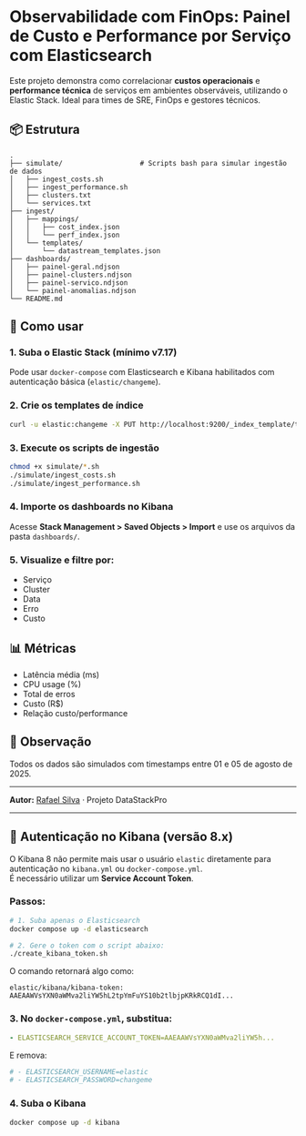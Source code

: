 # Observabilidade com FinOps: Painel de Custo e Performance por Serviço com Elasticsearch

Este projeto demonstra como correlacionar **custos operacionais** e **performance técnica** de serviços em ambientes observáveis, utilizando o Elastic Stack. Ideal para times de SRE, FinOps e gestores técnicos.

## 📦 Estrutura
```
.
├── simulate/                   # Scripts bash para simular ingestão de dados
│   ├── ingest_costs.sh
│   ├── ingest_performance.sh
│   ├── clusters.txt
│   └── services.txt
├── ingest/
│   ├── mappings/
│   │   ├── cost_index.json
│   │   └── perf_index.json
│   └── templates/
│       └── datastream_templates.json
├── dashboards/
│   ├── painel-geral.ndjson
│   ├── painel-clusters.ndjson
│   ├── painel-servico.ndjson
│   └── painel-anomalias.ndjson
└── README.md
```

## 🚀 Como usar

### 1. Suba o Elastic Stack (mínimo v7.17)

Pode usar `docker-compose` com Elasticsearch e Kibana habilitados com autenticação básica (`elastic/changeme`).

### 2. Crie os templates de índice
```bash
curl -u elastic:changeme -X PUT http://localhost:9200/_index_template/template-costs -H 'Content-Type: application/json' -d @ingest/templates/datastream_templates.json
```

### 3. Execute os scripts de ingestão
```bash
chmod +x simulate/*.sh
./simulate/ingest_costs.sh
./simulate/ingest_performance.sh
```

### 4. Importe os dashboards no Kibana
Acesse **Stack Management > Saved Objects > Import** e use os arquivos da pasta `dashboards/`.

### 5. Visualize e filtre por:
- Serviço
- Cluster
- Data
- Erro
- Custo

## 📊 Métricas
- Latência média (ms)
- CPU usage (%)
- Total de erros
- Custo (R$)
- Relação custo/performance

## 🧠 Observação
Todos os dados são simulados com timestamps entre 01 e 05 de agosto de 2025.

---
**Autor:** [Rafael Silva](https://github.com/rafasilva1984) · Projeto DataStackPro

---

## 🔐 Autenticação no Kibana (versão 8.x)

O Kibana 8 não permite mais usar o usuário `elastic` diretamente para autenticação no `kibana.yml` ou `docker-compose.yml`.  
É necessário utilizar um **Service Account Token**.

### Passos:

```bash
# 1. Suba apenas o Elasticsearch
docker compose up -d elasticsearch

# 2. Gere o token com o script abaixo:
./create_kibana_token.sh
```

O comando retornará algo como:

```
elastic/kibana/kibana-token: AAEAAWVsYXN0aWMva2liYW5hL2tpYmFuYS10b2tlbjpKRkRCQ1dI...
```

### 3. No `docker-compose.yml`, substitua:
```yaml
- ELASTICSEARCH_SERVICE_ACCOUNT_TOKEN=AAEAAWVsYXN0aWMva2liYW5h...
```

E remova:
```yaml
# - ELASTICSEARCH_USERNAME=elastic
# - ELASTICSEARCH_PASSWORD=changeme
```

### 4. Suba o Kibana
```bash
docker compose up -d kibana
```
